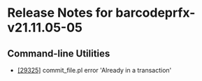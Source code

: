 
# Release Notes for barcodeprfx-v21.11.05-05

## Command-line Utilities

- [[29325]](http://bugs.koha-community.org/bugzilla3/show_bug.cgi?id=29325) commit_file.pl error 'Already in a transaction'


